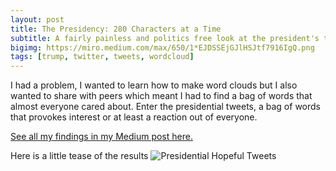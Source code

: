 ```yaml
---
layout: post
title: The Presidency: 280 Characters at a Time
subtitle: A fairly painless and politics free look at the president's tweets
bigimg: https://miro.medium.com/max/650/1*EJDSSEjGJlHSJtf7916IgQ.png
tags: [trump, twitter, tweets, wordcloud]
---
```

I had a problem, I wanted to learn how to make word clouds but I also wanted to share with peers which meant I had to find a bag of words that almost everyone cared about. Enter the presidential tweets, a bag of words that provokes interest or at least a reaction out of everyone. 

[See all my findings in my Medium post here.](https://medium.com/@bundickm/the-presidency-280-characters-at-a-time-9d6a6ead205a?source=friends_link&sk=7d3e8faf2ba6e911cd054924dee48e2a)

Here is a little tease of the results
![Presidential Hopeful Tweets](https://miro.medium.com/max/500/1*Wfn0eCnMd3otFWpYSvpXJg.png)
